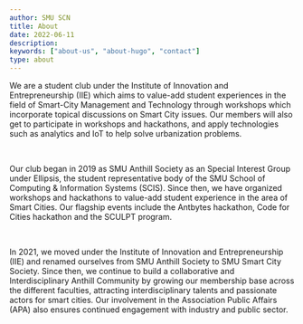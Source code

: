 ```yaml
---
author: SMU SCN
title: About
date: 2022-06-11
description:
keywords: ["about-us", "about-hugo", "contact"]
type: about
---
```


We are a student club under the Institute of Innovation and Entrepreneurship (IIE) which aims to value-add student experiences in the field of Smart-City Management and Technology through workshops which incorporate topical discussions on Smart City issues. Our members will also get to participate in workshops and hackathons, and apply technologies such as analytics and IoT to help solve urbanization problems.

​

Our club began in 2019 as SMU Anthill Society as an Special Interest Group under Ellipsis, the student representative body of the SMU School of Computing & Information Systems (SCIS). Since then, we have organized workshops and hackathons to value-add student experience in the area of Smart Cities. Our flagship events include the Antbytes hackathon, Code for Cities hackathon and the SCULPT program.

​

In 2021, we moved under the Institute of Innovation and Entrepreneurship (IIE) and renamed ourselves from SMU Anthill Society to SMU Smart City Society. Since then, we continue to build a collaborative and Interdisciplinary Anthill Community by growing our membership base across the different faculties, attracting interdisciplinary talents and passionate actors for smart cities. Our involvement in the Association Public Affairs (APA) also ensures continued engagement with industry and public sector.